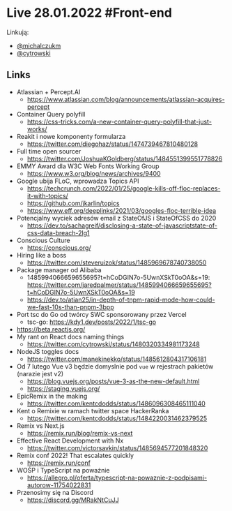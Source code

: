 # Live 28.01.2022 #Front-end

Linkują:

- [@michalczukm](https://twitter.com/michalczukm)
- [@cytrowski](https://twitter.com/cytrowski)

## Links

- Atlassian + Percept.AI
  - https://www.atlassian.com/blog/announcements/atlassian-acquires-percept
- Container Query polyfill
  - https://css-tricks.com/a-new-container-query-polyfill-that-just-works/
- Reakit i nowe komponenty formularza
  - https://twitter.com/diegohaz/status/1474739467810480128
- Full time open sourcer
  - https://twitter.com/JoshuaKGoldberg/status/1484551399551778826
- EMMY Award dla W3C Web Fonts Working Group
  - https://www.w3.org/blog/news/archives/9400
- Google ubija FLoC, wprowadza Topics API
  - https://techcrunch.com/2022/01/25/google-kills-off-floc-replaces-it-with-topics/
  - https://github.com/jkarlin/topics
  - https://www.eff.org/deeplinks/2021/03/googles-floc-terrible-idea
- Potencjalny wyciek adresów email z StateOfJS i StateOfCSS do 2020
  - https://dev.to/sachagreif/disclosing-a-state-of-javascriptstate-of-css-data-breach-2lg1
- Conscious Culture
  - https://conscious.org/
- Hiring like a boss
  - https://twitter.com/steveruizok/status/1485969678740738050
- Package manager od Alibaba
  - 1485994066659655695?t=hCoDGIN7o-5UwnXSkT0oOA&s=19: https://twitter.com/jaredpalmer/status/1485994066659655695?t=hCoDGIN7o-5UwnXSkT0oOA&s=19
  - https://dev.to/atian25/in-depth-of-tnpm-rapid-mode-how-could-we-fast-10s-than-pnpm-3bpp
- Port tsc do Go od twórcy SWC sponsorowany przez Vercel
  - tsc-go: https://kdy1.dev/posts/2022/1/tsc-go
- https://beta.reactjs.org/
- My rant on React docs naming things
  - https://twitter.com/cytrowski/status/1480320334981173248
- NodeJS toggles docs
  - https://twitter.com/manekinekko/status/1485612804317106181
- Od 7 lutego Vue v3 będzie domyslnie pod `vue` w rejestrach pakietów (narazie jest v2)
  - https://blog.vuejs.org/posts/vue-3-as-the-new-default.html
  - https://staging.vuejs.org/
- EpicRemix in the making
  - https://twitter.com/kentcdodds/status/1486096308465111040
- Kent o Remixie w ramach twitter space HackerRanka
  - https://twitter.com/kentcdodds/status/1484220031462379525
- Remix vs Next.js
  - https://remix.run/blog/remix-vs-next
- Effective React Development with Nx
  - https://twitter.com/victorsavkin/status/1485694577201848320
- Remix conf 2022! That escalates quickly
  - https://remix.run/conf
- WOŚP i TypeScript na poważnie
  - https://allegro.pl/oferta/typescript-na-powaznie-z-podpisami-autorow-11754022831
- Przenosimy się na Discord
  - https://discord.gg/MRakNtCuJJ

